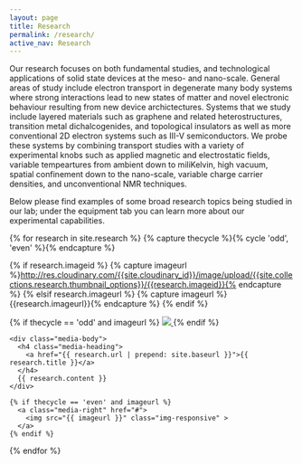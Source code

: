 ```yaml
---
layout: page
title: Research
permalink: /research/
active_nav: Research
---
```


Our research focuses on both fundamental studies, and technological applications of solid state devices at the meso- and nano-scale. General areas of study include electron transport in degenerate many body systems where strong interactions lead to new states of matter and novel electronic behaviour resulting from new device archictectures. Systems that we study include layered materials such as graphene and related heterostructures, transition metal dichalcogenides, and topological insulators as well as more conventional 2D electron systems such as III-V semiconductors. We probe these systems by combining transport studies with a variety of experimental knobs such as applied magnetic and electrostatic fields, variable tempeartures from ambient down to miliKelvin, high vacuum, spatial confinement down to the nano-scale, variable charge carrier densities, and unconventional NMR techniques.

Below please find examples of some broad research topics being studied in our lab; under the equipment tab you can learn more about our experimental capabilities.

{% for research in site.research %}
  {% capture thecycle %}{% cycle 'odd', 'even' %}{% endcapture %}

  {% if research.imageid %}
    {% capture imageurl %}http://res.cloudinary.com/{{site.cloudinary_id}}/image/upload/{{site.collections.research.thumbnail_options}}/{{research.imageid}}{% endcapture %}
  {% elsif research.imageurl %}
    {% capture imageurl %}{{research.imageurl}}{% endcapture %}
  {% endif %}

  <div class="media card card-block">
    {% if thecycle == 'odd' and imageurl %}
      <a class="media-left" href="#">
        <img src="{{ imageurl }}" class="img-responsive" >
      </a>
    {% endif %}

    <div class="media-body">
      <h4 class="media-heading">
        <a href="{{ research.url | prepend: site.baseurl }}">{{ research.title }}</a>
      </h4>
      {{ research.content }}
    </div>

    {% if thecycle == 'even' and imageurl %}
      <a class="media-right" href="#">
        <img src="{{ imageurl }}" class="img-responsive" >
      </a>
    {% endif %}
  </div>
{% endfor %}
